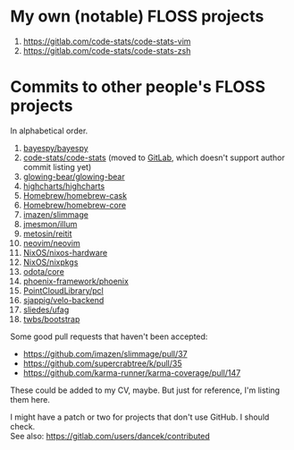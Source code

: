 # My own (notable) FLOSS projects

1. https://gitlab.com/code-stats/code-stats-vim
1. https://gitlab.com/code-stats/code-stats-zsh

# Commits to other people's FLOSS projects

In alphabetical order.

1. [bayespy/bayespy](https://github.com/bayespy/bayespy/commits?author=dancek)
1. [code-stats/code-stats](https://gitlab.com/code-stats/code-stats) (moved to [GitLab](https://gitlab.com/code-stats/code-stats/commit/cd7b716c4d3aa7ba08133988e5e4acc041be3cba), which doesn't support author commit listing yet)
1. [glowing-bear/glowing-bear](https://github.com/glowing-bear/glowing-bear/commits?author=dancek)
1. [highcharts/highcharts](https://github.com/highcharts/highcharts/commits?author=dancek)
1. [Homebrew/homebrew-cask](https://github.com/Homebrew/homebrew-cask/commits?author=dancek)
1. [Homebrew/homebrew-core](https://github.com/Homebrew/homebrew-core/commits?author=dancek)
1. [imazen/slimmage](https://github.com/imazen/slimmage/commits?author=dancek)
1. [jmesmon/illum](https://github.com/jmesmon/illum/commits?author=dancek)
1. [metosin/reitit](https://github.com/metosin/reitit/commits?author=dancek)
1. [neovim/neovim](https://github.com/neovim/neovim/commits/master?author=dancek)
1. [NixOS/nixos-hardware](https://github.com/NixOS/nixos-hardware/commits?author=dancek)
1. [NixOS/nixpkgs](https://github.com/NixOS/nixpkgs/commits?author=dancek)
1. [odota/core](https://github.com/odota/core/commits?author=dancek)
1. [phoenix-framework/phoenix](https://github.com/phoenixframework/phoenix/commits?author=dancek)
1. [PointCloudLibrary/pcl](https://github.com/PointCloudLibrary/pcl/commit/e03532a23362e097fa286e4dda64d3425c6bc8bf)
1. [sjappig/velo-backend](https://github.com/sjappig/velo-backend/commits?author=dancek)
1. [sliedes/ufag](https://github.com/sliedes/ufag/commits?author=dancek)
1. [twbs/bootstrap](https://github.com/twbs/bootstrap/commits?author=dancek)

Some good pull requests that haven't been accepted:

- https://github.com/imazen/slimmage/pull/37
- https://github.com/supercrabtree/k/pull/35
- https://github.com/karma-runner/karma-coverage/pull/147

These could be added to my CV, maybe. But just for reference, I'm listing them here.

I might have a patch or two for projects that don't use GitHub. I should check.  
See also: https://gitlab.com/users/dancek/contributed

